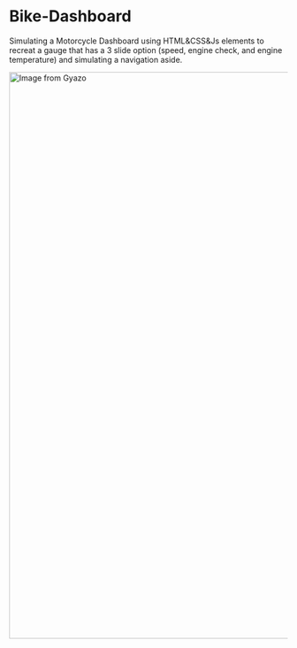 # Bike-Dashboard

Simulating a Motorcycle Dashboard using HTML&CSS&Js elements to recreat a gauge that has a 3 slide option (speed, engine check, and engine temperature) and simulating a navigation aside.

<a href="https://gyazo.com/b8dfb68cfc2d71fab43fab22a1d0c21e"><img src="https://i.gyazo.com/b8dfb68cfc2d71fab43fab22a1d0c21e.gif" alt="Image from Gyazo" width="1024"/></a>
